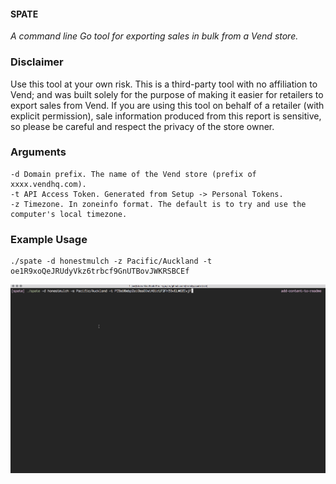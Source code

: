#### SPATE
_A command line Go tool for exporting sales in bulk from a Vend store._

### Disclaimer
Use this tool at your own risk. This is a third-party tool with no affiliation to Vend; and
was built solely for the purpose of making it easier for retailers to export sales from Vend.
If you are using this tool on behalf of a retailer (with explicit permission), sale information produced from this report
is sensitive, so please be careful and respect the privacy of the store owner.

### Arguments
```
-d Domain prefix. The name of the Vend store (prefix of xxxx.vendhq.com).
-t API Access Token. Generated from Setup -> Personal Tokens.
-z Timezone. In zoneinfo format. The default is to try and use the computer's local timezone.
```

### Example Usage
```
./spate -d honestmulch -z Pacific/Auckland -t oe1R9xoQeJRUdyVkz6trbcf9GnUTBovJWKRSBCEf
```

![](docs/spate_usage.gif)
